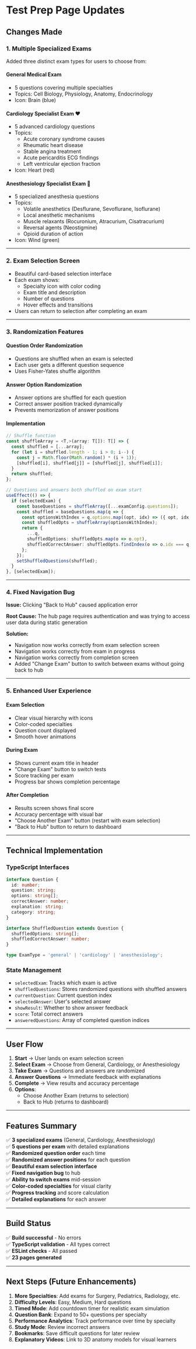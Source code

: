 # Test Prep Page Updates

## Changes Made

### 1. **Multiple Specialized Exams**
Added three distinct exam types for users to choose from:

#### **General Medical Exam**
- 5 questions covering multiple specialties
- Topics: Cell Biology, Physiology, Anatomy, Endocrinology
- Icon: Brain (blue)

#### **Cardiology Specialist Exam** ❤️
- 5 advanced cardiology questions
- Topics:
  - Acute coronary syndrome causes
  - Rheumatic heart disease
  - Stable angina treatment
  - Acute pericarditis ECG findings
  - Left ventricular ejection fraction
- Icon: Heart (red)

#### **Anesthesiology Specialist Exam** 💨
- 5 specialized anesthesia questions
- Topics:
  - Volatile anesthetics (Desflurane, Sevoflurane, Isoflurane)
  - Local anesthetic mechanisms
  - Muscle relaxants (Rocuronium, Atracurium, Cisatracurium)
  - Reversal agents (Neostigmine)
  - Opioid duration of action
- Icon: Wind (green)

---

### 2. **Exam Selection Screen**
- Beautiful card-based selection interface
- Each exam shows:
  - Specialty icon with color coding
  - Exam title and description
  - Number of questions
  - Hover effects and transitions
- Users can return to selection after completing an exam

---

### 3. **Randomization Features**

#### **Question Order Randomization**
- Questions are shuffled when an exam is selected
- Each user gets a different question sequence
- Uses Fisher-Yates shuffle algorithm

#### **Answer Option Randomization**
- Answer options are shuffled for each question
- Correct answer position tracked dynamically
- Prevents memorization of answer positions

#### **Implementation**
```typescript
// Shuffle function
const shuffleArray = <T,>(array: T[]): T[] => {
  const shuffled = [...array];
  for (let i = shuffled.length - 1; i > 0; i--) {
    const j = Math.floor(Math.random() * (i + 1));
    [shuffled[i], shuffled[j]] = [shuffled[j], shuffled[i]];
  }
  return shuffled;
};

// Questions and answers both shuffled on exam start
useEffect(() => {
  if (selectedExam) {
    const baseQuestions = shuffleArray([...examConfig.questions]);
    const shuffled = baseQuestions.map(q => {
      const optionsWithIndex = q.options.map((opt, idx) => ({ opt, idx }));
      const shuffledOpts = shuffleArray(optionsWithIndex);
      return {
        ...q,
        shuffledOptions: shuffledOpts.map(o => o.opt),
        shuffledCorrectAnswer: shuffledOpts.findIndex(o => o.idx === q.correctAnswer)
      };
    });
    setShuffledQuestions(shuffled);
  }
}, [selectedExam]);
```

---

### 4. **Fixed Navigation Bug**
**Issue:** Clicking "Back to Hub" caused application error

**Root Cause:** The hub page requires authentication and was trying to access user data during static generation

**Solution:** 
- Navigation now works correctly from exam selection screen
- Navigation works correctly from exam in progress
- Navigation works correctly from completion screen
- Added "Change Exam" button to switch between exams without going back to hub

---

### 5. **Enhanced User Experience**

#### **Exam Selection**
- Clear visual hierarchy with icons
- Color-coded specialties
- Question count displayed
- Smooth hover animations

#### **During Exam**
- Shows current exam title in header
- "Change Exam" button to switch tests
- Score tracking per exam
- Progress bar shows completion percentage

#### **After Completion**
- Results screen shows final score
- Accuracy percentage with visual bar
- "Choose Another Exam" button (restart with exam selection)
- "Back to Hub" button to return to dashboard

---

## Technical Implementation

### **TypeScript Interfaces**
```typescript
interface Question {
  id: number;
  question: string;
  options: string[];
  correctAnswer: number;
  explanation: string;
  category: string;
}

interface ShuffledQuestion extends Question {
  shuffledOptions: string[];
  shuffledCorrectAnswer: number;
}

type ExamType = 'general' | 'cardiology' | 'anesthesiology';
```

### **State Management**
- `selectedExam`: Tracks which exam is active
- `shuffledQuestions`: Stores randomized questions with shuffled answers
- `currentQuestion`: Current question index
- `selectedAnswer`: User's selected answer
- `showResult`: Whether to show answer feedback
- `score`: Total correct answers
- `answeredQuestions`: Array of completed question indices

---

## User Flow

1. **Start** → User lands on exam selection screen
2. **Select Exam** → Choose from General, Cardiology, or Anesthesiology
3. **Take Exam** → Questions and answers are randomized
4. **Answer Questions** → Immediate feedback with explanations
5. **Complete** → View results and accuracy percentage
6. **Options**:
   - Choose Another Exam (returns to selection)
   - Back to Hub (returns to dashboard)

---

## Features Summary

✅ **3 specialized exams** (General, Cardiology, Anesthesiology)  
✅ **5 questions per exam** with detailed explanations  
✅ **Randomized question order** each time  
✅ **Randomized answer positions** for each question  
✅ **Beautiful exam selection interface**  
✅ **Fixed navigation bug** to hub  
✅ **Ability to switch exams** mid-session  
✅ **Color-coded specialties** for visual clarity  
✅ **Progress tracking** and score calculation  
✅ **Detailed explanations** for each answer  

---

## Build Status

✅ **Build successful** - No errors  
✅ **TypeScript validation** - All types correct  
✅ **ESLint checks** - All passed  
✅ **23 pages generated**  

---

## Next Steps (Future Enhancements)

1. **More Specialties**: Add exams for Surgery, Pediatrics, Radiology, etc.
2. **Difficulty Levels**: Easy, Medium, Hard questions
3. **Timed Mode**: Add countdown timer for realistic exam simulation
4. **Question Bank**: Expand to 50+ questions per specialty
5. **Performance Analytics**: Track performance over time by specialty
6. **Study Mode**: Review incorrect answers
7. **Bookmarks**: Save difficult questions for later review
8. **Explanatory Videos**: Link to 3D anatomy models for visual learners

